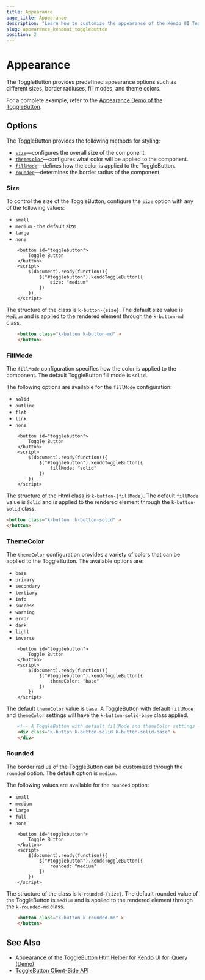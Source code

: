 ```yaml
---
title: Appearance
page_title: Appearance
description: "Learn how to customize the appearance of the Kendo UI ToggleButton for jQuery."
slug: appearance_kendoui_togglebutton
position: 2
---
```


# Appearance

The ToggleButton provides predefined appearance options such as different sizes, border radiuses, fill modes, and theme colors.

For a complete example, refer to the [Appearance Demo of the ToggleButton](https://demos.telerik.com/kendo-ui/togglebutton/appearance).

## Options

The ToggleButton provides the following methods for styling:

- [`size`](#size)—configures the overall size of the component.
- [`themeColor`](#themecolor)—configures what color will be applied to the component.
- [`fillMode`](#fillmode)—defines how the color is applied to the ToggleButton.
- [`rounded`](#rounded)—determines the border radius of the component.

### Size

To control the size of the ToggleButton, configure the `size` option with any of the following values:

- `small`
- `medium` - the default size
- `large`
- `none`

```dojo
    <button id="togglebutton">
        Toggle Button
    </button>
    <script>
        $(document).ready(function(){
            $("#togglebutton").kendoToggleButton({
                size: "medium"
            })
        })
    </script>
```

The structure of the class is `k-button-{size}`. The default size value is `Medium` and is applied to the rendered  element through the `k-button-md` class.

```html
    <button class="k-button k-button-md" >
    </button>
```

### FillMode

The `fillMode` configuration specifies how the color is applied to the component. The default ToggleButton fill mode is `solid`.


The following options are available for the `fillMode` configuration:

- `solid`
- `outline`
- `flat`
- `link`
- `none`

```dojo
    <button id="togglebutton">
        Toggle Button
    </button>
    <script>
        $(document).ready(function(){
            $("#togglebutton").kendoToggleButton({
                fillMode: "solid"
            })
        })
    </script>
```

The structure of the Html class is `k-button-{fillMode}`. The default `fillMode` value is `Solid` and is applied to the rendered element through the `k-button-solid` class.

```html
<button class="k-button  k-button-solid" >
</button>
```

### ThemeColor

The `themeColor` configuration provides a variety of colors that can be applied to the ToggleButton. The available options are:

- `base`
- `primary`
- `secondary`
- `tertiary`
- `info`
- `success`
- `warning`
- `error`
- `dark`
- `light`
- `inverse`

```dojo
    <button id="togglebutton">
        Toggle Button
    </button>
    <script>
        $(document).ready(function(){
            $("#togglebutton").kendoToggleButton({
                themeColor: "base"
            })
        })
    </script>
```

The default `themeColor` value is `base`. A ToggleButton with default `fillMode` and `themeColor` settings will have the `k-button-solid-base` class applied.

```html
    <!-- A ToggleButton with default fillMode and themeColor settings -->
    <div class="k-button k-button-solid k-button-solid-base" >
    </div>
```

### Rounded

The border radius of the ToggleButton can be customized through the `rounded` option. The default option is `medium`.

The following values are available for the `rounded` option:

- `small`
- `medium`
- `large`
- `full`
- `none`

```dojo
    <button id="togglebutton">
        Toggle Button
    </button>
    <script>
        $(document).ready(function(){
            $("#togglebutton").kendoToggleButton({
                rounded: "medium"
            })
        })
    </script>
```

The structure of the class is `k-rounded-{size}`. The default rounded value of the ToggleButton is `medium` and is applied to the rendered element through the `k-rounded-md` class.

```html
    <button class="k-button k-rounded-md" >
    </button>
```

## See Also

* [Appearance of the ToggleButton HtmlHelper for Kendo UI for jQuery (Demo)](https://demos.telerik.com/kendo-ui/togglebutton/appearance)
* [ToggleButton Client-Side API](https://docs.telerik.com/kendo-ui/api/javascript/ui/togglebutton)
